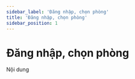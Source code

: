 ```yaml
---
sidebar_label: 'Đăng nhập, chọn phòng'
title: 'Đăng nhập, chọn phòng'
sidebar_position: 1
---
```

# Đăng nhập, chọn phòng
Nội dung